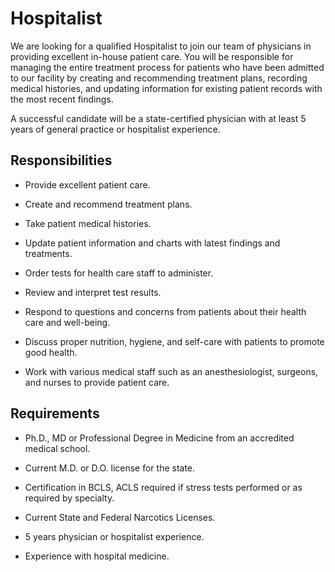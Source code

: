 # Hospitalist

We are looking for a qualified Hospitalist to join our team of physicians in providing excellent in-house patient care. You will be responsible for managing the entire treatment process for patients who have been admitted to our facility by creating and recommending treatment plans, recording medical histories, and updating information for existing patient records with the most recent findings.

A successful candidate will be a state-certified physician with at least 5 years of general practice or hospitalist experience.

## Responsibilities

* Provide excellent patient care.

* Create and recommend treatment plans.

* Take patient medical histories.

* Update patient information and charts with latest findings and treatments.

* Order tests for health care staff to administer.

* Review and interpret test results.

* Respond to questions and concerns from patients about their health care and well-being.

* Discuss proper nutrition, hygiene, and self-care with patients to promote good health.

* Work with various medical staff such as an anesthesiologist, surgeons, and nurses to provide patient care.

## Requirements

* Ph.D., MD or Professional Degree in Medicine from an accredited medical school.

* Current M.D. or D.O. license for the state.

* Certification in BCLS, ACLS required if stress tests performed or as required by specialty.

* Current State and Federal Narcotics Licenses.

* 5 years physician or hospitalist experience.

* Experience with hospital medicine.

